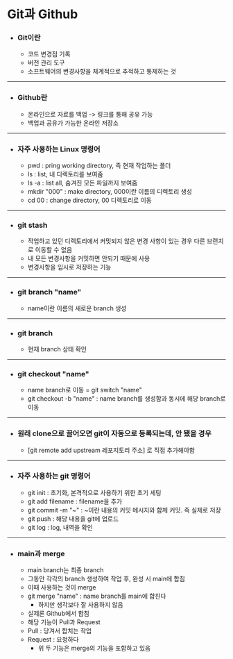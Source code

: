 
# Git과 Github
- ### Git이란
  - 코드 변경점 기록
  - 버전 관리 도구
  - 소프트웨어의 변경사항을 체계적으로 추적하고 통제하는 것
-----
- ### Github란
  - 온라인으로 자료를 백업 -> 링크를 통해 공유 가능
  - 백업과 공유가 가능한 온라인 저장소
-----
- ### 자주 사용하는 Linux 명령어
  - pwd : pring working directory, 즉 현재 작업하는 폴더
  - ls : list, 내 디렉토리를 보여줌
  - ls -a : list all, 숨겨진 모든 파일까지 보여줌
  - mkdir "000" : make directory, 000이란 이름의 디렉토리 생성
  - cd 00 : change directory, 00 디렉토리로 이동
-----
- ### git stash
    - 작업하고 있던 디렉토리에서 커밋되지 않은 변경 사항이 있는 경우 다른 브랜치로 이동할 수 없음
    - 내 모든 변경사항을 커밋하면 안되기 때문에 사용
    - 변경사항을 임시로 저장하는 기능
-----
- ### git branch "name"
    - name이란 이름의 새로운 branch 생성
-----
- ### git branch
    - 현재 branch 상태 확인
-----
- ### git checkout "name"
    - name branch로 이동 = git switch "name"
    - git checkout -b "name" : name branch를 생성함과 동시에 해당 branch로 이동
-----    
- ### 원래 clone으로 끌어오면 git이 자동으로 등록되는데, 안 됐을 경우
    - [git remote add upstream 레포지토리 주소] 로 직접 추가해야함
-----
- ### 자주 사용하는 git 명령어
  - git init : 초기화, 본격적으로 사용하기 위한 초기 세팅
  - git add filename : filename을 추가
  - git commit -m "~" : ~이란 내용의 커밋 메시지와 함께 커밋. 즉 실제로 저장
  - git push : 해당 내용을 git에 업로드
  - git log : log, 내역을 확인
-----
- ### main과 merge
  - main branch는 최종 branch
  - 그동안 각각의 branch 생성하여 작업 후, 완성 시 main에 합침
  - 이때 사용하는 것이 merge
  - git merge "name" : name branch를 main에 합친다
    - 하지만 생각보다 잘 사용하지 않음
  - 실제론 Github에서 합침
  - 해당 기능이 Pull과 Request
  - Pull : 당겨서 합치는 작업
  - Request : 요청하다
    - 위 두 기능은 merge의 기능을 포함하고 있음